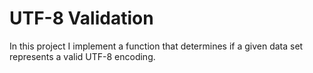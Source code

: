 # UTF-8 Validation

In this project I implement a function that determines if a given data set represents a valid UTF-8 encoding.
